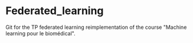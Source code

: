 # Federated_learning

Git for the TP federated learning reimplementation of the course "Machine learning pour le biomédical".